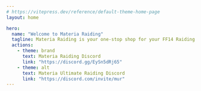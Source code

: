```yaml
---
# https://vitepress.dev/reference/default-theme-home-page
layout: home

hero:
  name: "Welcome to Materia Raiding"
  tagline: Materia Raiding is your one-stop shop for your FF14 Raiding needs for the Materia Datacenter. Here you will find guide and resources for Materia Raiding and Materia Ultimate Raiding strats.
  actions:
    - theme: brand
      text: Materia Raiding Discord
      link: "https://discord.gg/EySn5dRj65"
    - theme: alt
      text: Materia Ultimate Raiding Discord
      link: "https://discord.com/invite/mur"
---
```


<PageList/>